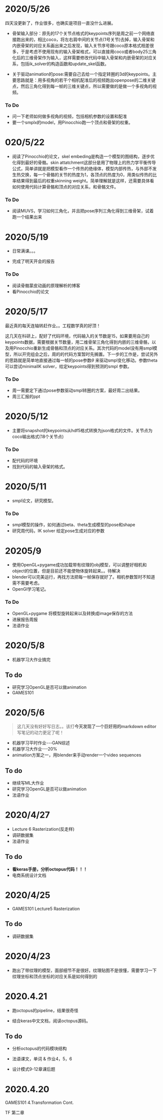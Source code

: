 # 2020/5/26

四天没更新了，作业很多，也确实是项目一直没什么进展。

* 骨架输入部分：原先的17个关节点格式的keypoints序列是周之前一个网络直接跑出来的，相比coco，将左右肩中间的关节点(1号关节)去掉，输入骨架和内嵌骨架的对应关系画出来之后发现，输入关节序号跟coco原本格式相差很多，于是考虑不使用现有的输入骨架格式，可以直接用coco或者body25三角化后的三维骨架作为输入，这样需要修改代码中输入骨架和内嵌骨架的对应关系，包括ik_solver的构造函数和update_skel函数。

* 关于驱动animation的pose:需要自己去给一个指定转圈的3d的keypoints。主要思路就是：用多视角的若干个相机配准后的视频跑出openpose的二维关键点，然后三角化得到每一帧的三维关键点，所以需要做的是做一个多视角的视频。

### To Do

* 问一下老师如何做多视角的视频，包括相机参数的设置和配准
* 要一个smplx的model，用Pinocchio跑一个顶点和骨架的权重。

# 020/5/22

* 阅读了Pinocchio的论文，skel embeding是构造一个模型的图结构，逐步优化得到最好的骨骼。skin attatchment这部分是用了物理上的热力学平衡传导公式，简单讲就是把模型看作一个传热的绝缘体，模型内部传热，与外部不发生热交换，每一个骨骼的关节的热度为1，各顶点的热度为0，用类似传热的比率结果得到最后的权重skinning weight。简单理解就是这样，还需要具体看如何使用代码计算骨骼和顶点的对应关系，和骨骼文件。

### To Do

* 阅读MUVS，学习如何三角化，并且把pose序列三角化得到三维骨架，试着跑一个结果出来

# 2020/5/19

* 日常满课。。。

* 完成了明天开会的报告

  

### To Do

* 阅读骨骼蒙皮动画的原理解析的博客
* 看Pinocchio的论文

# 2020/5/17

最近真的每天连轴转赶作业。。工程数学真的好顶！

这几天在科研上，配好了代码环境，代码输入的关节数是15，如果要用自己的keypoints数据，需要根据关节数量，用二维骨架三角化得到内嵌的三维骨骼，以及用Pinocchio重新生成骨骼和顶点的对应关系。其次代码的model没有用smpl模型，所以开完组会之后，周的的代码方案暂时先搁置。下一步的工作是，尝试另外的思路就是简单地直接通过每一帧的pose参数$\theta$ 来驱动smpl变化移动。参数theta可以尝试minimalIK solver，给定keypoints得到预测的smpl 参数。

### To Do

* 周一需要定下通过pose参数驱动smpl转圈的方案，最好周二出结果。
* 周三汇报的ppt

# 2020/5/12

* 主要将snapshot的keypoints从hdf5格式转换为json格式的文件。关节点为coco输出格式(18个关节点)

### To Do

* 配代码的环境
* 找到代码的输入骨架的格式。



# 2020/5/11

* smpl论文，研究模型。

### To Do

- smpl模型的操作，如何通过beta、theta生成模型的pose和shape
- 研究周代码，IK solver 给定pose生成对应的参数



# 20205/9

- 使用OpenGL+pygame成功加载带有纹理的obj模型，可以调整好相机和object的位置，但是目前还不能使物体旋转起来。。待解决
- blender可以完美运行，再找方法把每一帧保存就好了。相机参数暂时不知道需不需要考虑。
- OpenGl学习笔记。



### To Do

- OpenGL+pygame 将模型旋转起来以及转换成image保存的方法
- 进展报告周报
- 法语作业



# 2020/5/8

* 机器学习大作业搞完

## To do

* 研究学习OpenGL是否可以做animation
* GAMES101

# 2020/5/6

> 这几天没有好好写日志。。该打**今天发现了一个巨好用的markdown editor** 写笔记的动力更足了呢！

* 机器学习平时作业---GAN综述
* 机器学习大作业---20%
* animation方案之一，用blender来手动render一个video sequences

## To do

* 继续写ML大作业
* 研究学习OpenGL是否可以做animation
* 法语作业

# 2020/4/27

* Lecture 6 Rasterization(反走样)
* 调研数据集
* 法语作业

## To do

* **看keras手册，分析octopus代码！！！**
* 电商系统设计文档

# 2020/4/25

* GAMES101 Lecture5 Rasterization

## To do

* 调研数据集

# 2020/4/23

* 跑出了带纹理的模型，面部细节不是很好。纹理贴图不是很懂，需要学习一下纹理坐标和顶点坐标的对应关系是如何得到的

# 2020.4.21

* 跑octopus的pipeline，结果很奇怪

* 结合keras中文文档，阅读octopus源码。

## To do

* 分析octopus的代码模块结构

* 法语课文，单词 & 作业4，5，6

* 设计模式9-12章课后题

# 2020.4.20

GAMES101 4.Transformation Cont.

TF 第二章

